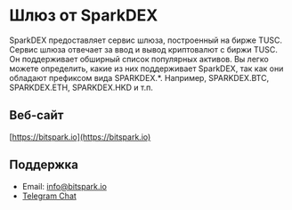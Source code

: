 # Шлюз от SparkDEX

SparkDEX предоставляет сервис шлюза, построенный на бирже TUSC. Сервис шлюза отвечает за ввод и вывод криптовалют с биржи TUSC. Он поддерживает обширный список популярных активов. Вы легко можете определить, какие из них поддерживает SparkDEX, так как они обладают префиксом вида SPARKDEX.*. Например, SPARKDEX.BTC, SPARKDEX.ETH, SPARKDEX.HKD и т.п.

## Веб-сайт

[https://bitspark.io](https://bitspark.io)

## Поддержка

- Email: info@bitspark.io
- [Telegram Chat](https://t.me/sparkdexofficial)
